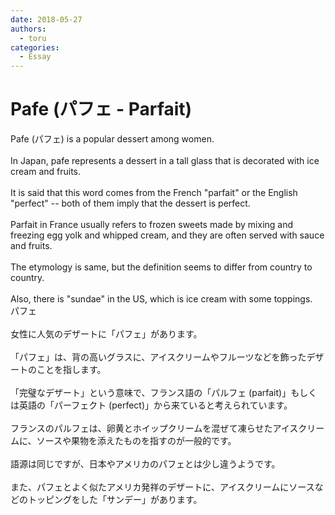 ```yaml
---
date: 2018-05-27
authors:
  - toru
categories:
  - Essay
---
```


<h1 id="subject_show">Pafe (パフェ - Parfait)</h1>
<div class="date" hidden>May 27, 2018 16:01</div>
<div id="post"><div id="body_show_ori">
Pafe (パフェ) is a popular dessert among women.<br/><br/>In Japan, pafe represents a dessert in a tall glass that is decorated with ice cream and fruits.<br/><br/>It is said that this word comes from the French "parfait" or the English "perfect" -- both of them imply that the dessert is perfect.<br/><br/>Parfait in France usually refers to frozen sweets made by mixing and freezing egg yolk and whipped cream, and they are often served with sauce and fruits.<br/><br/>The etymology is same, but the definition seems to differ from country to country.<br/><br/>Also, there is "sundae" in the US, which is ice cream with some toppings.
</div></div>

<!-- more -->

<div id="post_ja"><div id="body_show_mo">
パフェ<br/><br/>女性に人気のデザートに「パフェ」があります。<br/><br/>「パフェ」は、背の高いグラスに、アイスクリームやフルーツなどを飾ったデザートのことを指します。<br/><br/>「完璧なデザート」という意味で、フランス語の「パルフェ (parfait)」もしくは英語の「パーフェクト (perfect)」から来ていると考えられています。<br/><br/>フランスのパルフェは、卵黄とホイップクリームを混ぜて凍らせたアイスクリームに、ソースや果物を添えたものを指すのが一般的です。<br/><br/>語源は同じですが、日本やアメリカのパフェとは少し違うようです。<br/><br/>また、パフェとよく似たアメリカ発祥のデザートに、アイスクリームにソースなどのトッピングをした「サンデー」があります。
</div></div>
